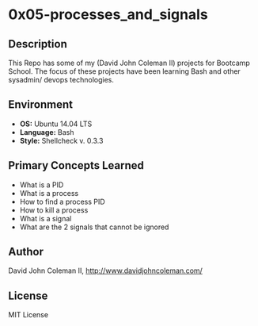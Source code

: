 # 0x05-processes_and_signals

## Description

This Repo has some of my (David John Coleman II) projects for Bootcamp School.
The focus of these projects have been learning Bash and other sysadmin/ devops
technologies.

## Environment

* __OS:__ Ubuntu 14.04 LTS
* __Language:__ Bash
* __Style:__ Shellcheck v. 0.3.3

## Primary Concepts Learned

* What is a PID
* What is a process
* How to find a process PID
* How to kill a process
* What is a signal
* What are the 2 signals that cannot be ignored

## Author

David John Coleman II, http://www.davidjohncoleman.com/

## License

MIT License
